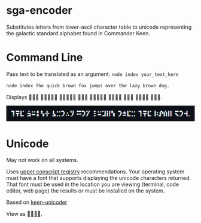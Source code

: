 # sga-encoder

Substitutes letters from lower-ascii character table to unicode representing the galactic standard alphabet found in Commander Keen.

# Command Line

Pass text to be translated as an argument.
`node index your_text_here `

```bash
node index The quick brown fox jumps over the lazy brown dog.
```
Displays         .

<p align="left">
  <img src="text-sample.png" width="1000px"/>
</p>

# Unicode

May not work on all systems.

Uses [upper conscript registry](https://www.kreativekorp.com/ucsur/charts/sga.html) recommendations. Your operating system must have a font that supports displaying the unicode characters returned. That font must be used in the location you are viewing (terminal, code editor, web page) the results or must be installed on the system.

Based on [keen-unicoder](https://github.com/dance-dance-banana-frenzy/keen-unicoder)

View as [ ](./README-keen.md).
